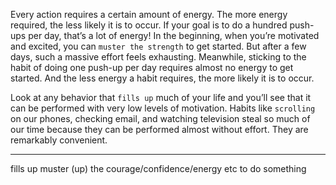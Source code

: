 Every action requires a certain amount of energy. The more energy
required, the less likely it is to occur. If your goal is to do a hundred
push-ups per day, that’s a lot of energy! In the beginning, when you’re
motivated and excited, you can `muster the strength` to get started. But
after a few days, such a massive effort feels exhausting. Meanwhile,
sticking to the habit of doing one push-up per day requires almost no
energy to get started. And the less energy a habit requires, the more
likely it is to occur.

Look at any behavior that `fills up` much of your life and you’ll see
that it can be performed with very low levels of motivation. Habits like
`scrolling` on our phones, checking email, and watching television steal
so much of our time because they can be performed almost without
effort. They are remarkably convenient.

---
fills up
muster (up) the courage/confidence/energy etc to do something